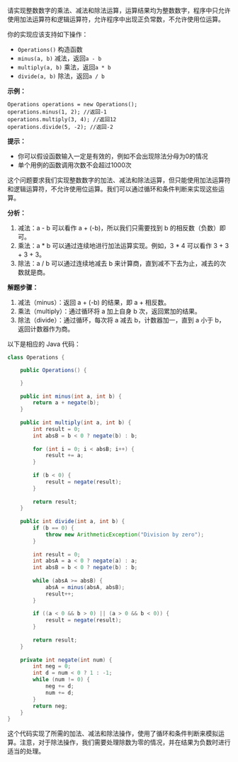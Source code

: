 请实现整数数字的乘法、减法和除法运算，运算结果均为整数数字，程序中只允许使用加法运算符和逻辑运算符，允许程序中出现正负常数，不允许使用位运算。

你的实现应该支持如下操作：

- `Operations()` 构造函数
- `minus(a, b)` 减法，返回`a - b`
- `multiply(a, b)` 乘法，返回`a * b`
- `divide(a, b)` 除法，返回`a / b`

**示例：**

```
Operations operations = new Operations();
operations.minus(1, 2); //返回-1
operations.multiply(3, 4); //返回12
operations.divide(5, -2); //返回-2
```

**提示：**

- 你可以假设函数输入一定是有效的，例如不会出现除法分母为0的情况
- 单个用例的函数调用次数不会超过1000次





这个问题要求我们实现整数数字的加法、减法和除法运算，但只能使用加法运算符和逻辑运算符，不允许使用位运算。我们可以通过循环和条件判断来实现这些运算。

**分析：**

1. 减法：a - b 可以看作 a + (-b)，所以我们只需要找到 b 的相反数（负数）即可。
2. 乘法：a * b 可以通过连续地进行加法运算实现。例如，3 * 4 可以看作 3 + 3 + 3 + 3。
3. 除法：a / b 可以通过连续地减去 b 来计算商，直到减不下去为止，减去的次数就是商。

**解题步骤：**

1. 减法（minus）：返回 a + (-b) 的结果，即 a + 相反数。
2. 乘法（multiply）：通过循环将 a 加上自身 b 次，返回累加的结果。
3. 除法（divide）：通过循环，每次将 a 减去 b，计数器加一，直到 a 小于 b，返回计数器作为商。

以下是相应的 Java 代码：

```java
class Operations {

    public Operations() {

    }
    
    public int minus(int a, int b) {
        return a + negate(b);
    }
    
    public int multiply(int a, int b) {
        int result = 0;
        int absB = b < 0 ? negate(b) : b;
        
        for (int i = 0; i < absB; i++) {
            result += a;
        }
        
        if (b < 0) {
            result = negate(result);
        }
        
        return result;
    }
    
    public int divide(int a, int b) {
        if (b == 0) {
            throw new ArithmeticException("Division by zero");
        }
        
        int result = 0;
        int absA = a < 0 ? negate(a) : a;
        int absB = b < 0 ? negate(b) : b;
        
        while (absA >= absB) {
            absA = minus(absA, absB);
            result++;
        }
        
        if ((a < 0 && b > 0) || (a > 0 && b < 0)) {
            result = negate(result);
        }
        
        return result;
    }
    
    private int negate(int num) {
        int neg = 0;
        int d = num < 0 ? 1 : -1;
        while (num != 0) {
            neg += d;
            num += d;
        }
        return neg;
    }
}
```

这个代码实现了所需的加法、减法和除法操作，使用了循环和条件判断来模拟运算。注意，对于除法操作，我们需要处理除数为零的情况，并在结果为负数时进行适当的处理。